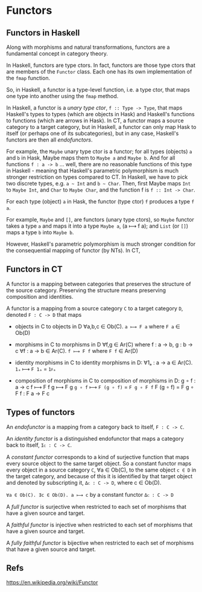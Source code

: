 # Functors

## Functors in Haskell

Along with morphisms and natural transformations, functors are a fundamental concept in category theory.

In Haskell, functors are type ctors. In fact, functors are those type ctors that are members of the `Functor` class. Each one has its own implementation of the `fmap` function.

So, in Haskell, a functor is a type-level function, i.e. a type ctor, that maps one type into another using the `fmap` method.

In Haskell, a functor is a *unary type ctor*, `f :: Type -> Type`, that maps Haskell's types to types (which are objects in Hask) and Haskell's functions to functions (which are arrows in Hask). In CT, a functor maps a source category to a target category, but in Haskell, a functor can only map Hask to itself (or perhaps one of its subcategories), but in any case, Haskell's functors are then all *endofunctors*.

For example, the `Maybe` unary type ctor is a functor; for all types (objects) `a` and `b` in Hask, Maybe maps them to `Maybe a` and `Maybe b`. And for all functions `f : a -> b` … well, there are no reasonable functions of this type in Haskell - meaning that Haskell's parametric polymorphism is much stronger restriction on types compared to CT. In Haskell, we have to pick two discrete types, e.g. `a ~ Int` and `b ~ Char`. Then, first Maybe maps `Int` to `Maybe Int`, and `Char` to `Maybe Char`, and the function f is `f :: Int -> Char`.







For each type (object) `a` in Hask, the functor (type ctor) `f` produces a type `f a`.

For example, `Maybe` and `[]`, are functors (unary type ctors), so `Maybe` functor takes a type `a` and maps it into a type `Maybe a`, (a ⟼ f a); and `List` (or `[]`) maps a type `b` into `Maybe b`.

However, Haskell's parametric polymorphism is much stronger condition for the consequential mapping of functor (by NTs). In CT, 






## Functors in CT

A functor is a mapping between categories that preserves the structure of the source category. Preserving the structure means preserving composition and identities.

A functor is a mapping from a source category `C` to a target category `D`, denoted `F : C -> D` that maps
- objects in C to objects in D
  ∀a,b,c ∈ Ob(C). `a ⟼ F a` where `F a` ∈ Ob(D)

- morphisms in C to morphisms in D
  ∀f,g ∈ Ar(C) where f : a -> b, g : b -> c
  ∀f : a -> b ∈ Ar(C). `f ⟼ F f` where `F f` ∈ Ar(D)

- identity morphisms in C to identity morphisms in D:
  ∀1ₐ : a -> a ∈ Ar(C). `1ₐ` ⟼ `F 1ₐ` = `1ꜰₐ`

- composition of morphisms in C to composition of morphisms in D:
  g ∘ f : a -> c
  f ⟼ F f
  g ⟼ F g
  `g ∘ f` ⟼ `F (g ∘ f)` = `F g ∘ F f`
  F (g ∘ f) = F g ∘ F f : F a -> F c

## Types of functors

An *endofunctor* is a mapping from a category back to itself, `F : C -> C`.

An *identity functor* is a distinguished endofunctor that maps a category back to itself, `Iᴄ : C -> C`.

A *constant functor* corresponds to a kind of surjective function that maps every source object to the same target object. So a constant functor maps every object in a source category `C`, ∀a ∈ Ob(C), to the same object `c ∈ D` in the target category, and because of this it is identified by that target object and denoted by subscripting it, `Δᴄ : C -> D`, where c ∈ Ob(D).

`∀a ∈ Ob(C). ∃c ∈ Ob(D). a ⟼ c` by a constant functor `Δᴄ : C -> D`

A *full functor* is surjective when restricted to each set of morphisms that have a given source and target.

A *faithful functor* is injective when restricted to each set of morphisms that have a given source and target.

A *fully faithful functor* is bijective when restricted to each set of morphisms that have a given source and target.






## Refs

https://en.wikipedia.org/wiki/Functor
